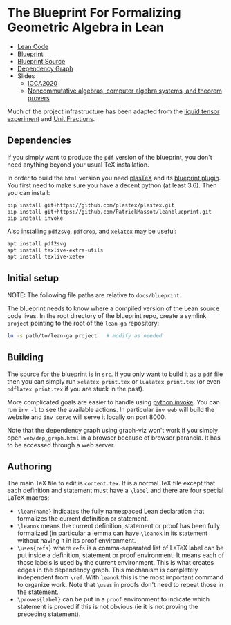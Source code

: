 # The Blueprint For Formalizing Geometric Algebra in Lean

* [Lean Code](https://github.com/pygae/lean-ga/)
* [Blueprint](https://pygae.github.io/lean-ga/blueprint/)
* [Blueprint Source](https://github.com/pygae/lean-ga/docs/blueprint)
* [Dependency Graph](https://pygae.github.io/lean-ga/blueprint/dep_graph.html)
* Slides
  - [ICCA2020](https://pygae.github.io/lean-ga/ICCA2020/)
  - [Noncommutative algebras, computer algebra systems, and theorem provers](https://eric-wieser.github.io/divf-2022)

Much of the project infrastructure has been adapted from the [liquid tensor experiment](https://leanprover-community.github.io/lean-liquid/) and [Unit Fractions](https://github.com/b-mehta/unit-fractions).

## Dependencies

If you simply want to produce the `pdf` version of the blueprint, you don't
need anything beyond your usual TeX installation.

In order to build the `html` version you need 
[plasTeX](https://github.com/plastex/plastex/) and its 
[blueprint plugin](https://github.com/PatrickMassot/leanblueprint). 
You first need to make sure you have a decent python (at least 3.6). 
Then you can install:

```bash
pip install git+https://github.com/plastex/plastex.git
pip install git+https://github.com/PatrickMassot/leanblueprint.git
pip install invoke
```

Also installing `pdf2svg`, `pdfcrop`, and `xelatex` may be useful:

```bash
apt install pdf2svg
apt install texlive-extra-utils
apt install texlive-xetex
```

## Initial setup

NOTE: The following file paths are relative to `docs/blueprint`.

The blueprint needs to know where a compiled version
of the Lean source code lives.
In the root directory of the blueprint repo,
create a symlink `project` pointing to the root of
the `lean-ga` repository:

```bash
ln -s path/to/lean-ga project   # modify as needed
```

## Building

The source for the blueprint is in `src`. 
If you only want to build it as a `pdf` file then you can simply run 
`xelatex print.tex` or `lualatex print.tex` (or even `pdflatex print.tex`
if you are stuck in the past).

More complicated goals are easier to handle using [python invoke](https://www.pyinvoke.org/).
You can run `inv -l` to see the available actions. In particular `inv web` will build the website
and `inv serve` will serve it locally on port 8000.

Note that the dependency graph using graph-viz won't work if you simply open `web/dep_graph.html` in 
a browser because of browser paranoia. It has to be accessed through a web server. 

## Authoring

The main TeX file to edit is `content.tex`. It is a normal TeX file except that
each definition and statement must have a `\label` and there are four special LaTeX macros:
* `\lean{name}` indicates the fully namespaced Lean declaration that formalizes
  the current definition or statement.
* `\leanok` means the current definition, statement or proof has been fully formalized (in particular
  a lemma can have `\leanok` in its statement without having it in its proof environment.
* `\uses{refs}` where `refs` is a comma-separated list of LaTeX label can be
  put inside a definition, statement or proof environment. It means each of
  those labels is used by the current environment. This is what creates edges
  in the dependency graph. This mechanism is completely independent from
  `\ref`. With `leanok` this is the most important command to organize work.
  Note that `\uses` in proofs don't need to repeat those in the statement.
* `\proves{label}` can be put in a `proof` environment to indicate which
  statement is proved if this is not obvious (ie it is not proving the
  preceding statement).
